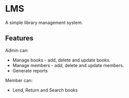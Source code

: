 
# LMS

A simple library management system.

## Features

Admin can:
- Manage books - add, delete and update books.
- Manage members - add, delete and update members.
- Generate reports

Member can:
- Lend, Return and Search books






